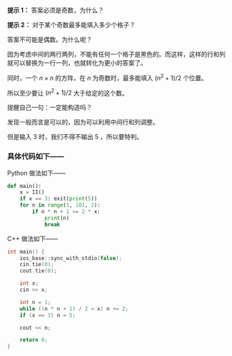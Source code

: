 **提示 1：** 答案必须是奇数，为什么？

**提示 2：** 对于某个奇数最多能填入多少个格子？

答案不可能是偶数。为什么呢？

因为考虑中间的两行两列，不能有任何一个格子是黑色的。而这样，这样的行和列就可以替换为一行一列，也就转化为更小的答案了。

同时，一个 $n\times n$ 的方阵，在 $n$ 为奇数时，最多能填入 $(n^2+1)/2$ 个位置。

所以至少要让 $(n^2+1)/2$ 大于给定的这个数。

提醒自己一句：一定能构造吗？

发现一般而言是可以的，因为可以利用中间行和列调整。

但是输入 $3$ 时，我们不得不输出 $5$ ，所以要特判。

### 具体代码如下——

Python 做法如下——

```Python []
def main():
    x = II()
    if x == 3: exit(print(5))
    for n in range(1, 101, 2):
        if n * n + 1 >= 2 * x:
            print(n)
            break
```

C++ 做法如下——

```cpp []
int main() {
    ios_base::sync_with_stdio(false);
    cin.tie(0);
    cout.tie(0);

    int x;
    cin >> x;

    int n = 1;
    while ((n * n + 1) / 2 < x) n += 2;
    if (x == 3) n = 5;

    cout << n;

    return 0;
}
```